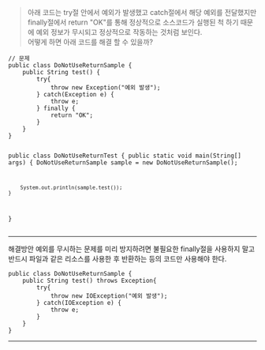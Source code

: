 <blockquote>
<p>아래 코드는 try절 안에서 예외가 발생했고 catch절에서 해당 예외를 전달했지만 finally절에서 return &quot;OK&quot;를 통해 정상적으로 소스코드가 실행된 척 하기 때문에 예외 정보가 무시되고 정상적으로 작동하는 것처럼 보인다.<br /> 어떻게 하면 아래 코드를 해결 할 수 있을까? </p>
</blockquote>
<pre><code class="language-java">// 문제
public class DoNotUseReturnSample {
    public String test() {
        try{
            throw new Exception(&quot;예외 발생&quot;);
        } catch(Exception e) {
            throw e;
        } finally {
            return &quot;OK&quot;;
        }
    }
}

public class DoNotUseReturnTest {
    public static void main(String[] args) {
        DoNotUseReturnSample sample = new DoNotUseReturnSample();

        System.out.println(sample.test());
    }
}</code></pre>
<hr />
<p>해결방안 
예외를 무시하는 문제를 미리 방지하려면 불필요한 finally절을 사용하지 말고 반드시 파일과 같은 리소스를 사용한 후 반환하는 등의 코드만 사용해야 한다. </p>
<pre><code class="language-java">public class DoNotUseReturnSample {
    public String test() throws Exception{
        try{
            throw new IOException(&quot;예외 발생&quot;);
        } catch(IOException e) {
            throw e;
        } 
    }
}</code></pre>
<hr />